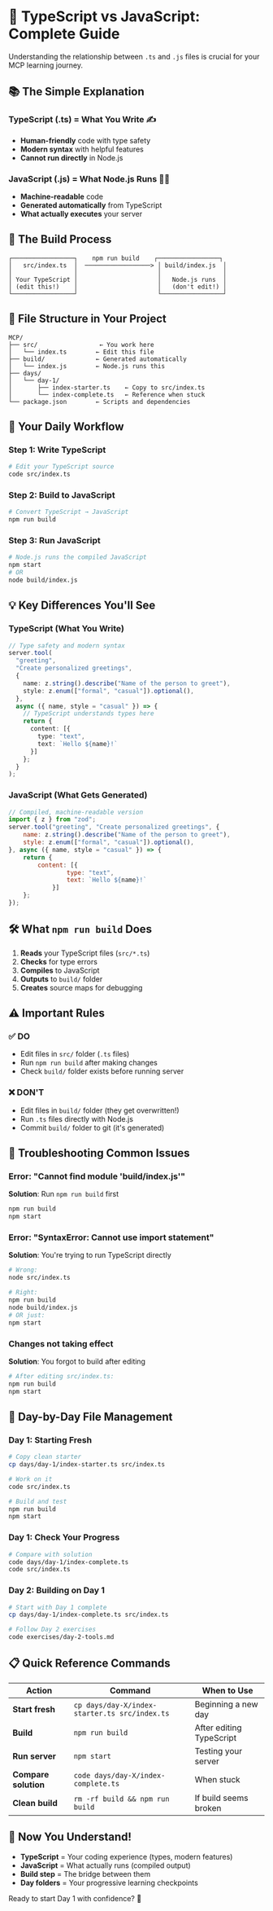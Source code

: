 # 🔄 TypeScript vs JavaScript: Complete Guide

Understanding the relationship between `.ts` and `.js` files is crucial for your MCP learning journey.

## 📚 **The Simple Explanation**

### **TypeScript (.ts)** = What You Write ✍️
- **Human-friendly** code with type safety
- **Modern syntax** with helpful features
- **Cannot run directly** in Node.js

### **JavaScript (.js)** = What Node.js Runs 🏃‍♂️
- **Machine-readable** code
- **Generated automatically** from TypeScript
- **What actually executes** your server

## 🔄 **The Build Process**

```
┌─────────────────┐    npm run build    ┌─────────────────┐
│   src/index.ts  │  ──────────────────> │ build/index.js  │
│                 │                      │                 │
│ Your TypeScript │                      │   Node.js runs  │
│ (edit this!)    │                      │   (don't edit!) │
└─────────────────┘                      └─────────────────┘
```

## 📁 **File Structure in Your Project**

```
MCP/
├── src/                 ← You work here
│   └── index.ts        ← Edit this file
├── build/              ← Generated automatically  
│   └── index.js        ← Node.js runs this
├── days/
│   └── day-1/
│       ├── index-starter.ts    ← Copy to src/index.ts
│       └── index-complete.ts   ← Reference when stuck
└── package.json        ← Scripts and dependencies
```

## 🎯 **Your Daily Workflow**

### **Step 1: Write TypeScript**
```bash
# Edit your TypeScript source
code src/index.ts
```

### **Step 2: Build to JavaScript**
```bash
# Convert TypeScript → JavaScript
npm run build
```

### **Step 3: Run JavaScript**
```bash
# Node.js runs the compiled JavaScript
npm start
# OR
node build/index.js
```

## 💡 **Key Differences You'll See**

### **TypeScript (What You Write)**
```typescript
// Type safety and modern syntax
server.tool(
  "greeting",
  "Create personalized greetings",
  {
    name: z.string().describe("Name of the person to greet"),
    style: z.enum(["formal", "casual"]).optional(),
  },
  async ({ name, style = "casual" }) => {
    // TypeScript understands types here
    return {
      content: [{
        type: "text",
        text: `Hello ${name}!`
      }]
    };
  }
);
```

### **JavaScript (What Gets Generated)**
```javascript
// Compiled, machine-readable version
import { z } from "zod";
server.tool("greeting", "Create personalized greetings", {
    name: z.string().describe("Name of the person to greet"),
    style: z.enum(["formal", "casual"]).optional(),
}, async ({ name, style = "casual" }) => {
    return {
        content: [{
                type: "text",
                text: `Hello ${name}!`
            }]
    };
});
```

## 🛠️ **What `npm run build` Does**

1. **Reads** your TypeScript files (`src/*.ts`)
2. **Checks** for type errors
3. **Compiles** to JavaScript
4. **Outputs** to `build/` folder
5. **Creates** source maps for debugging

## ⚠️ **Important Rules**

### **✅ DO**
- Edit files in `src/` folder (`.ts` files)
- Run `npm run build` after making changes
- Check `build/` folder exists before running server

### **❌ DON'T**
- Edit files in `build/` folder (they get overwritten!)
- Run `.ts` files directly with Node.js
- Commit `build/` folder to git (it's generated)

## 🔧 **Troubleshooting Common Issues**

### **Error: "Cannot find module 'build/index.js'"**
**Solution**: Run `npm run build` first
```bash
npm run build
npm start
```

### **Error: "SyntaxError: Cannot use import statement"**
**Solution**: You're trying to run TypeScript directly
```bash
# Wrong:
node src/index.ts

# Right:
npm run build
node build/index.js
# OR just:
npm start
```

### **Changes not taking effect**
**Solution**: You forgot to build after editing
```bash
# After editing src/index.ts:
npm run build
npm start
```

## 🎯 **Day-by-Day File Management**

### **Day 1: Starting Fresh**
```bash
# Copy clean starter
cp days/day-1/index-starter.ts src/index.ts

# Work on it
code src/index.ts

# Build and test
npm run build
npm start
```

### **Day 1: Check Your Progress**
```bash
# Compare with solution
code days/day-1/index-complete.ts
code src/index.ts
```

### **Day 2: Building on Day 1**
```bash
# Start with Day 1 complete
cp days/day-1/index-complete.ts src/index.ts

# Follow Day 2 exercises
code exercises/day-2-tools.md
```

## 📋 **Quick Reference Commands**

| Action | Command | When to Use |
|--------|---------|-------------|
| **Start fresh** | `cp days/day-X/index-starter.ts src/index.ts` | Beginning a new day |
| **Build** | `npm run build` | After editing TypeScript |
| **Run server** | `npm start` | Testing your server |
| **Compare solution** | `code days/day-X/index-complete.ts` | When stuck |
| **Clean build** | `rm -rf build && npm run build` | If build seems broken |

## 🎉 **Now You Understand!**

- **TypeScript** = Your coding experience (types, modern features)
- **JavaScript** = What actually runs (compiled output)
- **Build step** = The bridge between them
- **Day folders** = Your progressive learning checkpoints

Ready to start Day 1 with confidence? 🚀
